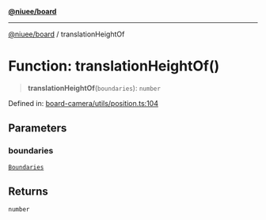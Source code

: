 [**@niuee/board**](../README.md)

***

[@niuee/board](../globals.md) / translationHeightOf

# Function: translationHeightOf()

> **translationHeightOf**(`boundaries`): `number`

Defined in: [board-camera/utils/position.ts:104](https://github.com/niuee/board/blob/e6c1edcccf6525a0cc9088782c7c4653e837f533/src/board-camera/utils/position.ts#L104)

## Parameters

### boundaries

[`Boundaries`](../type-aliases/Boundaries.md)

## Returns

`number`
